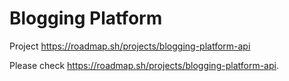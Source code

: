 # Blogging Platform

Project <https://roadmap.sh/projects/blogging-platform-api>

Please check https://roadmap.sh/projects/blogging-platform-api.